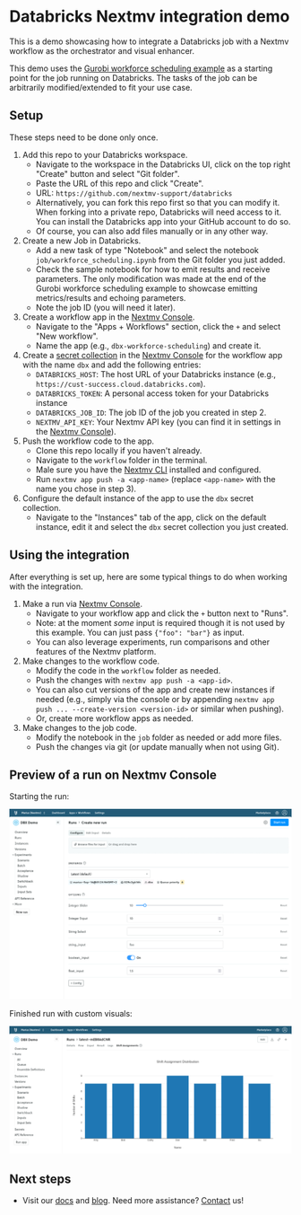 # Databricks Nextmv integration demo

This is a demo showcasing how to integrate a Databricks job with a Nextmv
workflow as the orchestrator and visual enhancer.

This demo uses the [Gurobi workforce scheduling example][gurobi-example] as a
starting point for the job running on Databricks. The tasks of the job can be
arbitrarily modified/extended to fit your use case.

## Setup

These steps need to be done only once.

1. Add this repo to your Databricks workspace.
    - Navigate to the workspace in the Databricks UI, click on the top right
    "Create" button and select "Git folder".
    - Paste the URL of this repo and click "Create".
    - URL: `https://github.com/nextmv-support/databricks`
    - Alternatively, you can fork this repo first so that you can modify it.
      When forking into a private repo, Databricks will need access to it. You
      can install the Databricks app into your GitHub account to do so.
    - Of course, you can also add files manually or in any other way.
2. Create a new Job in Databricks.
    - Add a new task of type "Notebook" and select the notebook
      `job/workforce_scheduling.ipynb` from the Git folder you just added.
    - Check the sample notebook for how to emit results and receive parameters.
      The only modification was made at the end of the Gurobi workforce
      scheduling example to showcase emitting metrics/results and echoing
      parameters.
    - Note the job ID (you will need it later).
3. Create a workflow app in the [Nextmv Console][console].
    - Navigate to the "Apps + Workflows" section, click the `+` and select
      "New workflow".
    - Name the app (e.g., `dbx-workforce-scheduling`) and create it.
4. Create a [secret collection][secret] in the [Nextmv Console][console] for the
   workflow app with the name `dbx` and add the following entries:
    - `DATABRICKS_HOST`: The host URL of your Databricks instance (e.g., `https://cust-success.cloud.databricks.com`).
    - `DATABRICKS_TOKEN`: A personal access token for your Databricks instance
    - `DATABRICKS_JOB_ID`: The job ID of the job you created in step 2.
    - `NEXTMV_API_KEY`: Your Nextmv API key (you can find it in settings in the
      [Nextmv Console][console]).
5. Push the workflow code to the app.
    - Clone this repo locally if you haven't already.
    - Navigate to the `workflow` folder in the terminal.
    - Male sure you have the [Nextmv CLI][install-cli] installed and configured.
    - Run `nextmv app push -a <app-name>` (replace `<app-name>` with the name
      you chose in step 3).
6. Configure the default instance of the app to use the `dbx` secret collection.
    - Navigate to the "Instances" tab of the app, click on the default instance,
      edit it and select the `dbx` secret collection you just created.

## Using the integration

After everything is set up, here are some typical things to do when working with
the integration.

1. Make a run via [Nextmv Console][console].
    - Navigate to your workflow app and click the `+` button next to "Runs".
    - Note: at the moment _some_ input is required though it is not used by this
      example. You can just pass `{"foo": "bar"}` as input.
    - You can also leverage experiments, run comparisons and other features of
      the Nextmv platform.
2. Make changes to the workflow code.
    - Modify the code in the `workflow` folder as needed.
    - Push the changes with `nextmv app push -a <app-id>`.
    - You can also cut versions of the app and create new instances if needed
      (e.g., simply via the console or by appending
      `nextmv app push ... --create-version <version-id>` or similar when
      pushing).
    - Or, create more workflow apps as needed.
3. Make changes to the job code.
    - Modify the notebook in the `job` folder as needed or add more files.
    - Push the changes via git (or update manually when not using Git).

## Preview of a run on Nextmv Console

Starting the run:

![Run preview](./docs/run_start.png)

Finished run with custom visuals:

![Run preview](./docs/run_custom_visuals.png)

## Next steps

- Visit our [docs][docs] and [blog][blog]. Need more assistance?
  [Contact][contact] us!

[docs]: https://docs.nextmv.io
[console]: https://cloud.nextmv.io
[secret]: https://www.nextmv.io/docs/using-nextmv/reference/secret-collections
[install-cli]: https://docs.nextmv.io/docs/using-nextmv/setup/install#nextmv-cli
[blog]: https://www.nextmv.io/blog
[contact]: https://www.nextmv.io/contact
[gurobi-example]: https://www.gurobi.com/jupyter_models/workforce-scheduling
